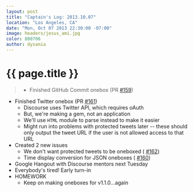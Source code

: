 ```yaml
---
layout: post
title: "Captain's Log: 2013.10.07"
location: "Los Angeles, CA"
date: "Mon, Oct 07 2013 22:30:00 -07:00"
image: headers/jesus_ami.jpg
color: 880706
author: dysania
---
```


{{ page.title }}
================
>+ Finished GitHub Commit onebox (PR [#159](https://github.com/dysania/onebox/pull/159))
+ Finished Twitter onebox (PR [#161](https://github.com/dysania/onebox/pull/161))
  + Discourse uses Twitter API, which requires oAuth
  + But, we're making a gem, not an application
  + We'll use `HTML` module to parse instead to make it easier
  + Might run into problems with protected tweets later -- these should only output the tweet URL if the user is not allowed access to that URL
+ Created 2 new issues
  + We don't want protected tweets to be oneboxed ( [#162](https://github.com/dysania/onebox/issues/162))
  + Time display conversion for JSON oneboxes ( [#160](https://github.com/dysania/onebox/issues/160))
+ Google Hangout with Discourse mentors next Tuesday
+ Everybody's tired! Early turn-in
+ HOMEWORK
  + Keep on making oneboxes for v1.1.0...again
